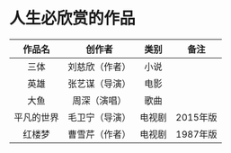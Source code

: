 # 人生必欣赏的作品

| **作品名** | **创作者** | **类别** | **备注** |
| :-------: | :-------: | :-----: | :------: |
| 三体 | 刘慈欣（作者） | 小说 | |
| 英雄 | 张艺谋（导演） | 电影 | |
| 大鱼 | 周深（演唱） | 歌曲 | |
| 平凡的世界 | 毛卫宁（导演） | 电视剧 | 2015年版 |
| 红楼梦 | 曹雪芹（作者） | 电视剧 | 1987年版 |
